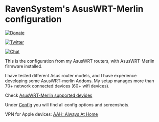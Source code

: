 # RavenSystem's AsusWRT-Merlin configuration

[![Donate](https://img.shields.io/badge/donate-PayPal-blue.svg)](https://paypal.me/ravensystem)

[![Twitter](https://img.shields.io/twitter/follow/RavenSystem.svg?style=social)](https://twitter.com/RavenSystem)

[![Chat](https://img.shields.io/discord/594630635696553994?style=social)](https://discord.gg/v8hyxj2)

This is the configuration from my AsusWRT routers, with AsusWRT-Merlin firmware installed.

I have tested different Asus router models, and I have experience developing some AsusWRT-merlin Addons. My setup manages more than 70+ network connected devices (60+ wifi devices).

Check [AsusWRT-Merlin supported devides](https://github.com/RMerl/asuswrt-merlin.ng/wiki/Supported-Devices)

Under [Config](Config) you will find all config options and screenshots.

VPN for Apple devices: [AAH: Always At Home](https://github.com/RavenSystem/AlwaysAtHome)
